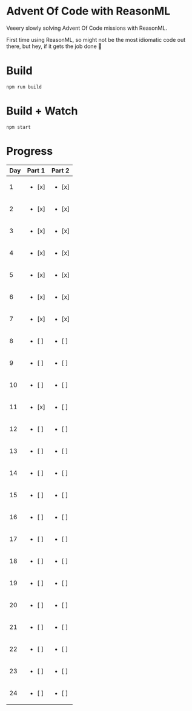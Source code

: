 # Advent Of Code with ReasonML

Veeery slowly solving Advent Of Code missions with ReasonML.

First time using ReasonML, so might not be the most idiomatic code out there,
but hey, if it gets the job done 🤠

# Build
```
npm run build
```

# Build + Watch

```
npm start
```

# Progress

| Day  | Part 1 | Part 2 |
| ---- | ------ | ------ |
| 1    | <ul><li>[x] </li></ul> | <ul><li>[x] </li></ul> |
| 2    | <ul><li>[x] </li></ul> | <ul><li>[x] </li></ul> |
| 3    | <ul><li>[x] </li></ul> | <ul><li>[x] </li></ul> |
| 4    | <ul><li>[x] </li></ul> | <ul><li>[x] </li></ul> |
| 5    | <ul><li>[x] </li></ul> | <ul><li>[x] </li></ul> |
| 6    | <ul><li>[x] </li></ul> | <ul><li>[x] </li></ul> |
| 7    | <ul><li>[x] </li></ul> | <ul><li>[x] </li></ul> |
| 8    | <ul><li>[ ] </li></ul> | <ul><li>[ ] </li></ul> |
| 9    | <ul><li>[ ] </li></ul> | <ul><li>[ ] </li></ul> |
| 10   | <ul><li>[ ] </li></ul> | <ul><li>[ ] </li></ul> |
| 11   | <ul><li>[x] </li></ul> | <ul><li>[ ] </li></ul> |
| 12   | <ul><li>[ ] </li></ul> | <ul><li>[ ] </li></ul> |
| 13   | <ul><li>[ ] </li></ul> | <ul><li>[ ] </li></ul> |
| 14   | <ul><li>[ ] </li></ul> | <ul><li>[ ] </li></ul> |
| 15   | <ul><li>[ ] </li></ul> | <ul><li>[ ] </li></ul> |
| 16   | <ul><li>[ ] </li></ul> | <ul><li>[ ] </li></ul> |
| 17   | <ul><li>[ ] </li></ul> | <ul><li>[ ] </li></ul> |
| 18   | <ul><li>[ ] </li></ul> | <ul><li>[ ] </li></ul> |
| 19   | <ul><li>[ ] </li></ul> | <ul><li>[ ] </li></ul> |
| 20   | <ul><li>[ ] </li></ul> | <ul><li>[ ] </li></ul> |
| 21   | <ul><li>[ ] </li></ul> | <ul><li>[ ] </li></ul> |
| 22   | <ul><li>[ ] </li></ul> | <ul><li>[ ] </li></ul> |
| 23   | <ul><li>[ ] </li></ul> | <ul><li>[ ] </li></ul> |
| 24   | <ul><li>[ ] </li></ul> | <ul><li>[ ] </li></ul> |
